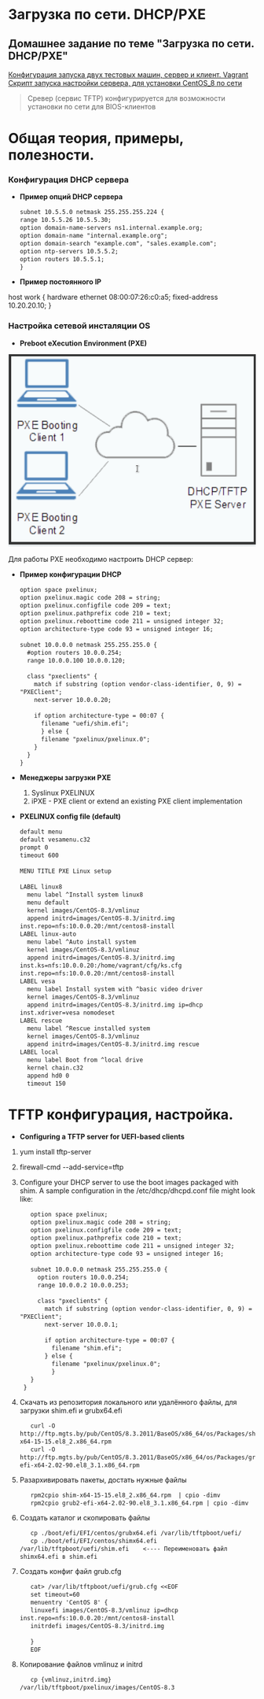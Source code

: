 # Загрузка по сети. DHCP/PXE
## Домашнее задание по теме "Загрузка по сети. DHCP/PXE"

[Конфигурация запуска двух тестовых машин, сервер и клиент. Vagrant](./Vagrantfile)  
[Скрипт запуска настройки сервера, для установки CentOS_8 по сети](./setup_pxe.sh)  

>Сревер (сервис TFTP) конфигурируется для возможности установки по сети для  BIOS-клиентов


#   Общая теория, примеры, полезности.

### Конфигурация DHCP сервера

- **Пример опций DHCP сервера**

      subnet 10.5.5.0 netmask 255.255.255.224 {
      range 10.5.5.26 10.5.5.30;
      option domain-name-servers ns1.internal.example.org;
      option domain-name "internal.example.org";
      option domain-search "example.com", "sales.example.com";
      option ntp-servers 10.5.5.2;
      option routers 10.5.5.1;
      }

- **Пример постоянного IP**

host work {
hardware ethernet 08:00:07:26:c0:a5;
fixed-address 10.20.20.10;
}

### Настройка сетевой инсталяции OS

- **Preboot eXecution Environment (PXE)**

![PXE загрузка клиентов](Images/PXE_boot.png)

Для работы PXE необходимо настроить DHCP сервер:

- **Пример конфигурации DHCP**


      option space pxelinux;
      option pxelinux.magic code 208 = string;
      option pxelinux.configfile code 209 = text;
      option pxelinux.pathprefix code 210 = text;
      option pxelinux.reboottime code 211 = unsigned integer 32;
      option architecture-type code 93 = unsigned integer 16;

      subnet 10.0.0.0 netmask 255.255.255.0 {
      	#option routers 10.0.0.254;
      	range 10.0.0.100 10.0.0.120;

      	class "pxeclients" {
      	  match if substring (option vendor-class-identifier, 0, 9) = "PXEClient";
      	  next-server 10.0.0.20;

      	  if option architecture-type = 00:07 {
      	    filename "uefi/shim.efi";
      	    } else {
      	    filename "pxelinux/pxelinux.0";
      	  }
      	}
      }



- **Менеджеры загрузки PXE**

   1. Syslinux PXELINUX
   2. iPXE - PXE client or extend an existing PXE client implementation

- **PXELINUX config file (default)**

      default menu
      default vesamenu.c32
      prompt 0
      timeout 600

      MENU TITLE PXE Linux setup

      LABEL linux8
        menu label ^Install system linux8
        menu default
        kernel images/CentOS-8.3/vmlinuz
        append initrd=images/CentOS-8.3/initrd.img inst.repo=nfs:10.0.0.20:/mnt/centos8-install
      LABEL linux-auto
        menu label ^Auto install system
        kernel images/CentOS-8.3/vmlinuz
        append initrd=images/CentOS-8.3/initrd.img inst.ks=nfs:10.0.0.20:/home/vagrant/cfg/ks.cfg inst.repo=nfs:10.0.0.20:/mnt/centos8-install
      LABEL vesa
        menu label Install system with ^basic video driver
        kernel images/CentOS-8.3/vmlinuz
        append initrd=images/CentOS-8.3/initrd.img ip=dhcp inst.xdriver=vesa nomodeset
      LABEL rescue
        menu label ^Rescue installed system
        kernel images/CentOS-8.3/vmlinuz
        append initrd=images/CentOS-8.3/initrd.img rescue
      LABEL local
        menu label Boot from ^local drive
        kernel chain.c32
        append hd0 0
        timeout 150

# TFTP конфигурация, настройка.


- **Configuring a TFTP server for UEFI-based clients**

1. yum install tftp-server
2. firewall-cmd --add-service=tftp
3. Configure your DHCP server to use the boot images packaged with shim. A sample configuration in the /etc/dhcp/dhcpd.conf file might look like:

          option space pxelinux;
          option pxelinux.magic code 208 = string;
          option pxelinux.configfile code 209 = text;
          option pxelinux.pathprefix code 210 = text;
          option pxelinux.reboottime code 211 = unsigned integer 32;
          option architecture-type code 93 = unsigned integer 16;

          subnet 10.0.0.0 netmask 255.255.255.0 {
          	option routers 10.0.0.254;
          	range 10.0.0.2 10.0.0.253;

        	class "pxeclients" {
        	  match if substring (option vendor-class-identifier, 0, 9) = "PXEClient";
        	  next-server 10.0.0.1;

        	  if option architecture-type = 00:07 {
        	    filename "shim.efi";
        	  } else {
        	    filename "pxelinux/pxelinux.0";
        		}
          }
        }
4. Скачать из репозитория локального или удалённого файлы, для загрузки shim.efi и grubx64.efi

          curl -O http://ftp.mgts.by/pub/CentOS/8.3.2011/BaseOS/x86_64/os/Packages/shim-x64-15-15.el8_2.x86_64.rpm
          curl -O http://ftp.mgts.by/pub/CentOS/8.3.2011/BaseOS/x86_64/os/Packages/grub2-efi-x64-2.02-90.el8_3.1.x86_64.rpm

5. Разархивировать пакеты, достать нужные файлы

          rpm2cpio shim-x64-15-15.el8_2.x86_64.rpm  | cpio -dimv
          rpm2cpio grub2-efi-x64-2.02-90.el8_3.1.x86_64.rpm | cpio -dimv

6. Создать каталог и скопировать файлы

          cp ./boot/efi/EFI/centos/grubx64.efi /var/lib/tftpboot/uefi/
          cp ./boot/efi/EFI/centos/shimx64.efi /var/lib/tftpboot/uefi/shim.efi    <---- Переименовать файл shimx64.efi в shim.efi

7. Создать конфиг файл grub.cfg

          cat> /var/lib/tftpboot/uefi/grub.cfg <<EOF
          set timeout=60
          menuentry 'CentOS 8' {
          linuxefi images/CentOS-8.3/vmlinuz ip=dhcp inst.repo=nfs:10.0.0.20:/mnt/centos8-install
          initrdefi images/CentOS-8.3/initrd.img

          }
          EOF
8. Копирование файлов vmlinuz и initrd

          cp {vmlinuz,initrd.img} /var/lib/tftpboot/pxelinux/images/CentOS-8.3
